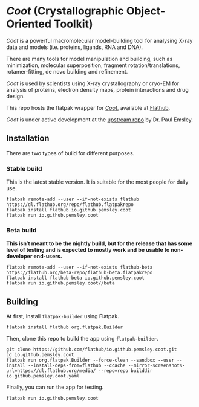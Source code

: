 # _Coot_ (Crystallographic Object-Oriented Toolkit)
_Coot_ is a powerful macromolecular model-building tool for analysing X-ray data and models (i.e. proteins, ligands, RNA and DNA). 

There are many tools for model manipulation and building, such as minimization, molecular superposition, fragment rotation/translations, rotamer-fitting, de novo building and refinement.

_Coot_ is used by scientists using X-ray crystallography or cryo-EM for analysis of proteins, electron density maps, protein interactions and drug design.

This repo hosts the flatpak wrapper for [_Coot_](https://www2.mrc-lmb.cam.ac.uk/personal/pemsley/coot/), available at [Flathub](https://flathub.org/ja/apps/io.github.pemsley.coot).

_Coot_ is under active development at the [upstream repo](https://github.com/pemsley/coot) by Dr. Paul Emsley.

## Installation

There are two types of build for different purposes.

### Stable build

This is the latest stable version. It is suitable for the most people for daily use.

```shell
flatpak remote-add --user --if-not-exists flathub https://dl.flathub.org/repo/flathub.flatpakrepo
flatpak install flathub io.github.pemsley.coot
flatpak run io.github.pemsley.coot
```

### Beta build

**This isn’t meant to be the nightly build, but for the release that has some level of testing and is expected to mostly work and be usable to non-developer end-users.**

```shell
flatpak remote-add --user --if-not-exists flathub-beta https://flathub.org/beta-repo/flathub-beta.flatpakrepo
flatpak install flathub-beta io.github.pemsley.coot
flatpak run io.github.pemsley.coot//beta
```

## Building

At first, Install `flatpak-builder` using Flatpak.

```shell
flatpak install flathub org.flatpak.Builder
```

Then, clone this repo to build the app using `flatpak-builder`.

```shell
git clone https://github.com/flathub/io.github.pemsley.coot.git
cd io.github.pemsley.coot
flatpak run org.flatpak.Builder --force-clean --sandbox --user --install --install-deps-from=flathub --ccache --mirror-screenshots-url=https://dl.flathub.org/media/ --repo=repo builddir io.github.pemsley.coot.yaml
```

Finally, you can run the app for testing.

```shell
flatpak run io.github.pemsley.coot
```
